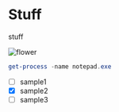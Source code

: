 # Stuff
stuff

![flower](https://external-content.duckduckgo.com/iu/?u=https%3A%2F%2Ftse1.mm.bing.net%2Fth%3Fid%3DOIP.tGq2V-jYrBmm_r0qgA910QHaFj%26pid%3DApi&f=1&ipt=f964f8ae990784197ea7ba79764c845fa528e61accc79814147f50bfabc6c000&ipo=images)

```powershell
get-process -name notepad.exe
```
- [ ] sample1
- [x] sample2
- [ ] sample3
